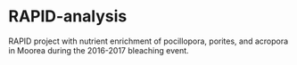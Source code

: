 # RAPID-analysis
RAPID project with nutrient enrichment of pocillopora, porites, and acropora in Moorea during the 2016-2017 bleaching event.
